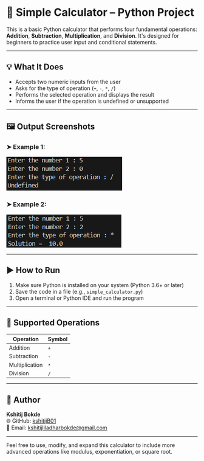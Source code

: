 # 🧮 Simple Calculator – Python Project

This is a basic Python calculator that performs four fundamental operations: **Addition**, **Subtraction**, **Multiplication**, and **Division**. It's designed for beginners to practice user input and conditional statements.

---

## 💡 What It Does

- Accepts two numeric inputs from the user  
- Asks for the type of operation (`+`, `-`, `*`, `/`)  
- Performs the selected operation and displays the result  
- Informs the user if the operation is undefined or unsupported  

---

## 🖼️ Output Screenshots

### ➤ Example 1:   
![Output 1](Output1.png)

### ➤ Example 2: 
![Output 2](Output2.png)

---

## ▶️ How to Run

1. Make sure Python is installed on your system (Python 3.6+ or later)  
2. Save the code in a file (e.g., `simple_calculator.py`)  
3. Open a terminal or Python IDE and run the program  

---

## 🔢 Supported Operations

| Operation     | Symbol |
|---------------|--------|
| Addition      | `+`    |
| Subtraction   | `-`    |
| Multiplication| `*`    |
| Division      | `/`    |

---

## 👤 Author

**Kshitij Bokde**  
🌐 GitHub: [kshitijB01](https://github.com/kshitijB01)  
📧 Email: [kshitijliladharbokde@gmail.com](mailto:kshitijliladharbokde@gmail.com)

---

Feel free to use, modify, and expand this calculator to include more advanced operations like modulus, exponentiation, or square root.
